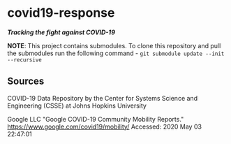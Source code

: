 # covid19-response
***Tracking the fight against COVID-19***


**NOTE**: This project contains submodules. To clone this repository and pull the submodules
run the following command - 
`git submodule update --init --recursive`


## Sources

COVID-19 Data Repository by the Center for Systems Science and Engineering (CSSE) at Johns Hopkins University

Google LLC "Google COVID-19 Community Mobility Reports."
https://www.google.com/covid19/mobility/ Accessed: 2020 May 03 22:47:01
